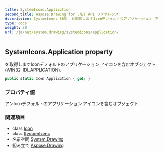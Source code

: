 ```yaml
---
title: SystemIcons.Application
second_title: Aspose.Drawing for .NET API リファレンス
description: SystemIcons 財産. を取得しますIconデフォルトのアプリケーション アイコンを含むオブジェクト WIN32 IDI_APPLICATION.
type: docs
weight: 20
url: /ja/net/system.drawing/systemicons/application/
---
```

## SystemIcons.Application property

を取得しますIconデフォルトのアプリケーション アイコンを含むオブジェクト (WIN32: IDI_APPLICATION).

```csharp
public static Icon Application { get; }
```

### プロパティ値

アンIconデフォルトのアプリケーション アイコンを含むオブジェクト.

### 関連項目

* class [Icon](../../icon/)
* class [SystemIcons](../)
* 名前空間 [System.Drawing](../../systemicons/)
* 組み立て [Aspose.Drawing](../../../)


